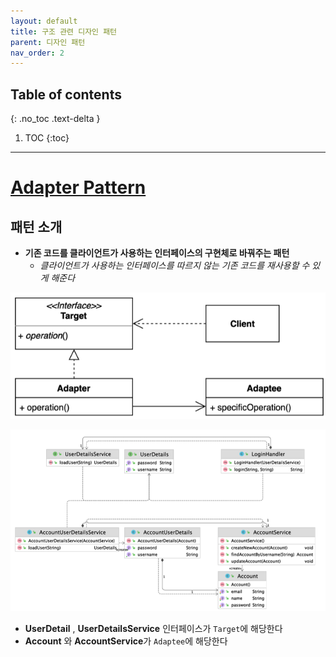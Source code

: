 ```yaml
---
layout: default
title: 구조 관련 디자인 패턴
parent: 디자인 패턴
nav_order: 2
---
```

## Table of contents
{: .no_toc .text-delta }

1. TOC
{:toc}
---

# **[Adapter Pattern](https://github.com/jdalma/design-patterns/tree/master/src/main/java/me/whiteship/designpatterns/_02_structural_patterns/_06_adapter)**

## 패턴 소개
- **기존 코드를 클라이언트가 사용하는 인터페이스의 구현체로 바꿔주는 패턴**
  - *클라이언트가 사용하는 인터페이스를 따르지 않는 기존 코드를 재사용할 수 있게 해준다*

![](../../assets/images/design-patterns/structureRelated/adapterDiagram.png)

![](../../assets/images/design-patterns/structureRelated/adapter1.png)

- **UserDetail** , **UserDetailsService** 인터페이스가 `Target`에 해당한다
- **Account** 와 **AccountService**가 `Adaptee`에 해당한다